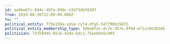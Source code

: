 ```yaml
---
id: ae0beb7c-694c-497a-899c-c93f3dbf8397
from: 2019-06-26T22:00:00.000Z
to: ""
political_entity: 779a159a-sdse-ryt4-dfg5-547790b15872
political_entity_membership_type: 586e8fac-dc7e-457e-9f0d-e71cc9e302dd
politician: 737b9945-85cb-429a-bdc1-75eebbe5c903
---
```

